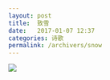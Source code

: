 ```yaml
---
layout: post
title:  致雪
date:   2017-01-07 12:37
categories: 诗歌
permalink: /archivers/snow
---
```


![](http://upload-images.jianshu.io/upload_images/1420306-55aed3dd68129f13.jpg?imageMogr2/auto-orient/strip%7CimageView2/2/w/1080/q/50)